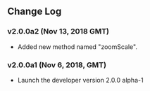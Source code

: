 Change Log
---

### v2.0.0a2 (Nov 13, 2018 GMT)

* Added new method named "zoomScale".

### v2.0.0a1 (Nov 6, 2018, GMT)

* Launch the developer version 2.0.0 alpha-1

